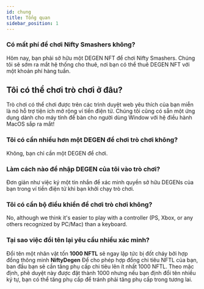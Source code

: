 ```yaml
---
id: chung
title: Tổng quan
sidebar_position: 1
---
```


### **Có mất phí để chơi Nifty Smashers không?**

Hôm nay, bạn phải sở hữu một DEGEN NFT để chơi Nifty Smashers. Chúng tôi sẽ sớm ra mắt hệ thống cho thuê, nơi bạn có thể thuê DEGEN NFT với một khoản phí hàng tuần.

## Tôi có thể chơi trò chơi ở đâu?

Trò chơi có thể chơi được trên các trình duyệt web yêu thích của bạn miễn là nó hỗ trợ tiện ích mở rộng ví tiền điện tử. Chúng tôi cũng có sẵn một ứng dụng dành cho máy tính để bàn cho người dùng Window với hệ điều hành MacOS sắp ra mắt!

### **Tôi có cần nhiều hơn một DEGEN để chơi trò chơi không?**

Không, bạn chỉ cần một DEGEN để chơi.

### Làm cách nào để nhập DEGEN của tôi vào trò chơi?

Đơn giản như việc ký một tin nhắn để xác minh quyền sở hữu DEGENs của bạn trong ví tiền điện tử khi bạn khởi chạy trò chơi.

### **Tôi có cần bộ điều khiển để chơi trò chơi không?**

No, although we think it's easier to play with a controller (PS, Xbox, or any others recognized by PC/Mac) than a keyboard.

### Tại sao việc đổi tên lại yêu cầu nhiều xác minh?

Đổi tên một nhân vật tốn **1000 NFTL** sẽ ngay lập tức bị đốt cháy bởi hợp đồng thông minh **NiftyDegen** Để cho phép hợp đồng chi tiêu NFTL của bạn, ban đầu bạn sẽ cần tăng phụ cấp chi tiêu lên ít nhất 1000 NFTL. Theo mặc định, phê duyệt này được đặt thành 1000 nhưng nếu bạn định đổi tên nhiều ký tự, bạn có thể tăng phụ cấp để tránh phải tăng phụ cấp trong tương lai.
